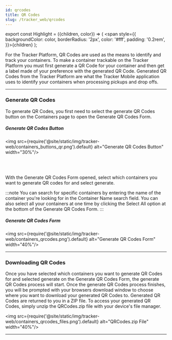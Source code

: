 ```yaml
---
id: qrcodes
title: QR Codes
slug: /tracker_web/qrcodes
---
```


export const Highlight = ({children, color}) => ( <span style={{
      backgroundColor: color,
      borderRadius: '2px',
      color: '#fff',
      padding: '0.2rem',
    }}>{children}</span> );



For the Tracker Platform, QR Codes are used as the means to identify and track your containers. To make a container trackable on the Tracker Platform you must first generate a QR Code for your container and then get a label made of your preference with the generated QR Code. Generated QR Codes from the Tracker Platform are what the Tracker Mobile application uses to identify your containers when processing pickups and drop offs. 

---

### Generate QR Codes

To generate QR Codes, you first need to select the generate QR Codes button on the Containers page to open the Generate QR Codes Form. 

##### Generate QR Codes Button

<img src={require('@site/static/img/tracker-web/containers_buttons_qr.png').default} alt="Generate QR Codes Button" width="30%"/>

<br/><br/>

With the Generate QR Codes Form opened, select which containers you want to generate QR codes for and select generate.

:::note
You can search for specific containers by entering the name of the container you're looking for in the Container Name search field. You can also select all your containers at one time by clicking the Select All option at the bottom of the Generate QR Codes Form.
:::

##### Generate QR Codes Form

<img src={require('@site/static/img/tracker-web/containers_qrcodes.png').default} alt="Generate QR Codes Form" width="40%"/>

---

### Downloading QR Codes

Once you have selected which containers you want to generate QR Codes for and selected generate on the Generate QR Codes Form, the generate QR Codes process will start. Once the generate QR Codes process finishes, you will be prompted with your browsers download window to choose where you want to download your generated QR Codes to. Generated QR Codes are returned to you in a ZIP file. To access your generated QR Codes, simply unzip the QRCodes.zip file with your device's file manager.

<img src={require('@site/static/img/tracker-web/containers_qrcodes_files.png').default} alt="QRCodes.zip File" width="40%"/>

---
